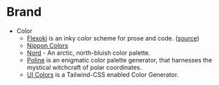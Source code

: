 # Brand

- Color
	- [Flexoki](https://stephango.com/flexoki) is an inky color scheme for prose and code. ([source](https://github.com/kepano/flexoki))
	- [Nippon Colors](https://nipponcolors.com)
	- [Nord](https://www.nordtheme.com) - An arctic, north-bluish color palette.
	- [Poline](https://meodai.github.io/poline/) is an enigmatic color palette generator, that harnesses the mystical witchcraft of polar coordinates.
	- [UI Colors](https://uicolors.app/) is a Tailwind-CSS enabled Color Generator.